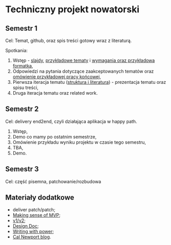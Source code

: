 # Techniczny projekt nowatorski

## Semestr 1

Cel: Temat, github, oraz spis treści gotowy wraz z literaturą.

Spotkania:

1. Wstęp - [slajdy](00_wstep/index.pdf), [przykładowe tematy](01_topic_examples/README.md) i [wymagania oraz przykładowa formatka](01_wymagania_formalne),
2. Odpowiedzi na pytania dotyczące zaakceptowanych tematów oraz [omówienie przykładowej pracy końcowej](02_przykladowe_prace),
3. Pierwsza iteracja tematu ([struktura i literatura](03_related_work_and_structure/index.pdf)) - prezentacja tematu oraz spisu treści,
4. Druga iteracja tematu oraz related work.

## Semestr 2

Cel: delivery end2end, czyli działająca aplikacja w happy path.

1. Wstęp,
2. Demo co mamy po ostatnim semestrze, 
3. Omówienie przykładu wyniku projektu w czasie tego semestru,
4. TBA,
5. Demo.

## Semestr 3

Cel: część pisemna, patchowanie/rozbudowa

## Materiały dodatkowe

- deliver patch/patch;
- [Making sense of MVP](https://blog.crisp.se/2016/01/25/henrikkniberg/making-sense-of-mvp);
- [v1/v2](https://katemats.com/blog/lean-software-development-build-v1s-and-v2s);
- [Design Doc](https://adityarohilla.com/2022/03/22/the-system-design-template-i-use/);
- [Writing with power](https://www.amazon.com/Writing-Power-Techniques-Mastering-Process/dp/0195120183);
- [Cal Newport blog](https://www.calnewport.com/blog/).
